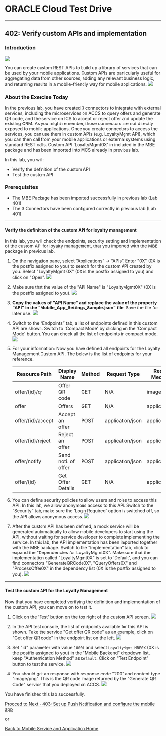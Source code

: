 # ORACLE Cloud Test Drive #
-----
## 402: Verify custom APIs and implementation ##

### Introduction ###
![](../common/images/mobile/mcsgs_dt_003_customapi.png)

You can create custom REST APIs to build up a library of services that can be used by your mobile applications. Custom APIs are particularly useful for aggregating data from other sources, adding any relevant business logic, and returning results in a mobile-friendly way for mobile applications.
![](../common/images/mobile/mcsgc_dt_004_api.png)

### About the Exercise Today ###
In the previous lab, you have created 3 connectors to integrate with external services, including the microservices on ACCS to query offers and generate QR code, and the service on ICS to accept or reject offer and update the existing CRM. As you might remember, those connectors are not directly exposed to mobile applications. Once you create connectors to access the services, you can use them in custom APIs (e.g. LoyaltyMgmt API), which you can then call from your mobile applications or external systems using standard REST calls. Custom API 'LoyaltyMgmt0X' in included in the MBE package and has been imported into MCS already in previous lab.

In this lab, you will:
- Verify the definition of the custom API
- Test the custom API

### Prerequisites ###
- The MBE Package has been imported successfully in previous lab (Lab 401)
- The 3 Connectors have been configured correctly in previous lab (Lab 401)

----
#### Verify the definition of the custom API for loyalty management ####
In this lab, you will check the endpoints, security setting and implementation of the custom API for loyalty management, that you imported with the MBE package in previous lab. 

1. On the navigation pane, select “Applications” -> “APIs”. Enter "0X" (0X is the postfix assigned to you) to search for the custom API created by you. Select "LoyaltyMgmt 0X" (0X is the postfix assigned to you) and click on "Open".
![](../common/images/mobile/402-API_Navigate_and_Open.png)

2. Make sure that the value of the "API Name" is "LoyaltyMgmt0X" (0X is the postfix assigned to you).
![](../common/images/mobile/402-API_Verify_API_Name.png)

3. **Copy the values of "API Name" and replace the value of the property "API" in the "Mobile_App_Settings_Sample.json" file.**  Save the file for later use.
![](../common/images/mobile/402-API_Copy_To_Json.png)

4. Switch to the “Endpoints” tab, a list of endpoints defined in this custom API are shown. Switch to 'Compact Mode' by clicking on the 'Compact Mode' button. You can check all the list of endpoints in compact mode.
![](../common/images/mobile/402-API_Check_Endpoints.png)

5. For your information: Now you have defined all endpoints for the Loyalty Management Custom API. The below is the list of endpoints for your reference.

    | Resource Path     | Display Name          | Method | Request Type     | Response Media Type |
    | ----------------- | --------------------- | ------ | ---------------- | ------------------- |
    | offer/{id}/qr	    | Offer QR code         | GET    | N/A	        | image/png           |
    | offer	            | Offers	            | GET    | N/A	        | application/json    |
    | offer/{id}/accept | Accept an offer       | POST   | application/json | application/json    |
    | offer/{id}/reject | Reject an offer       | POST   | application/json | application/json    |
    | offer/notify      | Send noti. of offer   | POST   | application/json | application/json    |
    | offer/{id}        | Get Offer Details     | GET    | N/A	        | application/json    |

6. You can define security policies to allow users and roles to access this API. In this lab, we allow anonymous access to this API. Switch to the “Security” tab, make sure the 'Login Required' option is switched off, so the API allows anonymous access.
![](../common/images/mobile/402-API_Verify_Security.png)

7. After the custom API has been defined, a mock service will be generated automatically to allow mobile developers to start using the API, without waiting for service developer to complete implementing the service. In this lab, the API implementation has been imported together with the MBE package. Switch to the “Implementation” tab, click to expand the "Dependencies for LoyaltyMgmt0X". Make sure that the implementation called "LoyaltyMgmt0X" is set to 'Default', and you can find connectors "GenerateQRCode0X", "QueryOffers0X" and "ProcessOffer0X" in the dependency list (0X is the postfix assigned to you).
![](../common/images/mobile/402-API_Verify_Implementation.png)


----
#### Test the custom API for the Loyalty Management ####
Now that you have completed verifying the definition and implementation of the custom API, you can move on to test it.

1. Click on the 'Test' button on the top right of the custom API screen.
![](../common/images/mobile/402-API_Open_Test.png)

2. In the API test console, the list of endpoints available for this API is shown. Take the service "Get offer QR code" as an example, click on "Get offer QR code" in the endpoint list on the left.
![](../common/images/mobile/402-API_Test_Select_Endpoint.png)

3. Set "id" parameter with value `10001` and select `LoyaltyMgmt_MBE0X` (0X is the postfix assigned to you) in the "Mobile Backend" dropdown list, keep "Authentication Method" as `Default`. Click on "Test Endpoint" button to test the service.
![](../common/images/mobile/402-API_Test_Prepare_Request.png)

4. You should get an response with response code "200" and content type "image/png". This is the QR code image returned by the "Generate QR Code" service that you deployed on ACCS.
![](../common/images/mobile/402-API_Test_Result.png)


You have finished this lab successfully.

[Procced to Next - 403: Set up Push Notification and configure the mobile app](403-MobileLab.md)

or

[Back to Mobile Service and Application Home](README.md)
